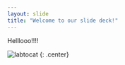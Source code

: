 ```yaml
---
layout: slide
title: "Welcome to our slide deck!"
---
```


Helllooo!!!!

![labtocat](https://octodex.github.com/images/labtocat.png)
{: .center}
